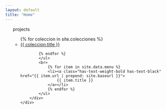 ```yaml
---
layout: default
title: "Home"
---
```

<main>
	<div class="section">
		<div class="container">
			<ul>
			<p class="has-text-weight-bold">projects</p>
			<ul>
			{% for coleccion in site.colecciones %}
			<li><a class="project is-lowercase" href="{{ coleccion.url | prepend: site.baseurl }}">{{ coleccion.title }}</a></li>

			{% endfor %}
			</ul>
			<br>
      			{% for item in site.data.menu %}
      			<li><a class="has-text-weight-bold has-text-black" href="{{ item.url | prepend: site.baseurl }}">
             		{{ item.title }}
      			</a></li>
      			{% endfor %}
			</ul>
		</div>
	</div>
</main>

